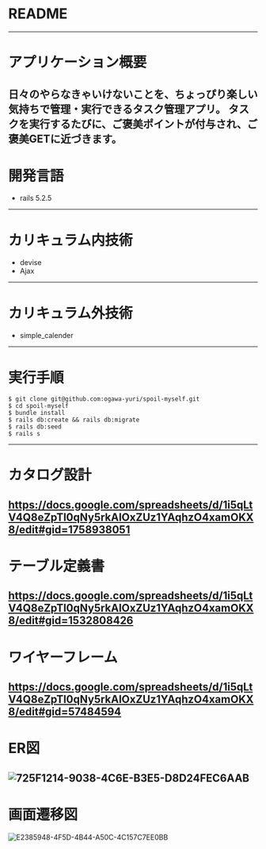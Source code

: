 # README
-------------
# アプリケーション概要
日々のやらなきゃいけないことを、ちょっぴり楽しい気持ちで管理・実行できるタスク管理アプリ。
タスクを実行するたびに、ご褒美ポイントが付与され、ご褒美GETに近づきます。
-------------
# 開発言語
- rails 5.2.5
-------------
# カリキュラム内技術
- devise
- Ajax
-------------
# カリキュラム外技術
- simple_calender
-------------
# 実行手順
```
$ git clone git@github.com:ogawa-yuri/spoil-myself.git
$ cd spoil-myself
$ bundle install
$ rails db:create && rails db:migrate
$ rails db:seed
$ rails s
```
-------------
# カタログ設計
https://docs.google.com/spreadsheets/d/1i5qLtV4Q8eZpTI0qNy5rkAIOxZUz1YAqhzO4xamOKX8/edit#gid=1758938051
-------------
# テーブル定義書
https://docs.google.com/spreadsheets/d/1i5qLtV4Q8eZpTI0qNy5rkAIOxZUz1YAqhzO4xamOKX8/edit#gid=1532808426
-------------
# ワイヤーフレーム
https://docs.google.com/spreadsheets/d/1i5qLtV4Q8eZpTI0qNy5rkAIOxZUz1YAqhzO4xamOKX8/edit#gid=57484594
-------------
# ER図
![725F1214-9038-4C6E-B3E5-D8D24FEC6AAB](https://user-images.githubusercontent.com/77226714/133008094-ab652b99-d6af-4b69-aa9e-910fcc69108c.jpeg)
-------------
# 画面遷移図
![E2385948-4F5D-4B44-A50C-4C157C7EE0BB](https://user-images.githubusercontent.com/77226714/132780704-33482d72-79c9-46e2-8e1a-54c2b71548fc.jpeg)
